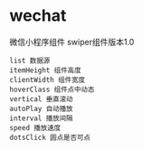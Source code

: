 # wechat

  微信小程序组件
    swiper组件版本1.0

    list 数据源
    itemHeight 组件高度
    clientWidth 组件宽度
    hoverClass 组件点中动态
    vertical 垂直滚动
    autoPlay 自动播放
    interval 播放间隔
    speed 播放速度
    dotsClick 圆点是否可点
